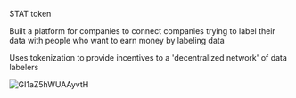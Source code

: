  $TAT token




Built a platform for companies to connect companies trying to label their data with people who want to earn money by labeling data





Uses tokenization to provide incentives to a 'decentralized network' of data labelers






![GI1aZ5hWUAAyvtH](https://github.com/shreybirmiwal/trainAI/assets/67839663/bfffebd8-493e-48c3-8421-34cd762c9978)



